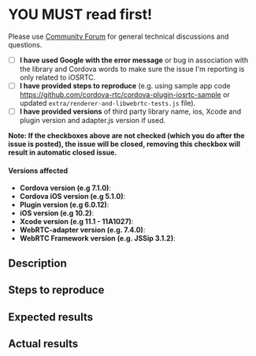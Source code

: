 # YOU MUST read first!
Please use [Community Forum](https://github.com/cordova-rtc/cordova-plugin-iosrtc/discussions) for general technical discussions and questions.

- [ ] **I have used Google with the error message** or bug in association with the library and Cordova words to make sure the issue I'm reporting is only related to iOSRTC.
- [ ] **I have provided steps to reproduce** (e.g. using sample app code https://github.com/cordova-rtc/cordova-plugin-iosrtc-sample or updated `extra/renderer-and-libwebrtc-tests.js` file).
- [ ] **I have provided versions** of third party library name, ios, Xcode and plugin version and adapter.js version if used.

**Note: If the checkboxes above are not checked (which you do after the issue is posted), the issue will be closed, removing this checkbox will result in automatic closed issue.**

#### Versions affected

* **Cordova version (e.g 7.1.0)**:
* **Cordova iOS version (e.g 5.1.0)**:
* **Plugin version (e.g 6.0.12)**:
* **iOS version (e.g 10.2)**: 
* **Xcode version (e.g 11.1 - 11A1027)**:
* **WebRTC-adapter version  (e.g. 7.4.0)**:
* **WebRTC Framework version (e.g. JSSip 3.1.2)**:

## Description


## Steps to reproduce 


## Expected results


## Actual results
